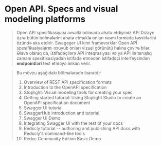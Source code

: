 # Open API. Specs and visual modeling platforms

> Open API spesifikasiyası əvvəlki bölmədə əhatə etdiyimiz API Dizayn üzrə bütün bölmələrini əhatə etməklə onları rəsmi formada təsvirlərini özündə əks etdirir. Swageger UI kimi framevorklar Open APİ spesifikasiyalarını oxuyub onları vizual görünütü halına çevirə bilər. Əlavə olaraq da, istifadəçilərə API inteqrasiyası və ya APİ ilə tanışlıq zamanı spesifikasiyadan istifadə etmədən istifadəçi interfeysindən **endpointləri** test etməyə imkan verir.

> Bu mövzu aşağıdakı bölmələrədn ibarətdir
>
>
>
> 1. Overview of REST API specification formats&#x20;
> 2. Introduction to the OpenAPI specification&#x20;
> 3. Stoplight: Visual modeling tools for creating your spec&#x20;
> 4. Getting started tutorial: Using Stoplight Studio to create an OpenAPI specification document&#x20;
> 5. Swagger UI tutorial&#x20;
> 6. SwaggerHub introduction and tutorial&#x20;
> 7. Swagger UI Demo&#x20;
> 8. Integrating Swagger UI with the rest of your docs&#x20;
> 9. Redocly tutorial -- authoring and publishing API docs with Redocly's command-line tools
> 10. Redoc Community Edition Basic Demo



